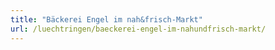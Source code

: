 ```yaml
---
title: "Bäckerei Engel im nah&frisch-Markt"
url: /luechtringen/baeckerei-engel-im-nahundfrisch-markt/
---
```

